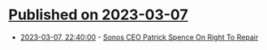 # [Published on 2023-03-07](index.md)

* [2023-03-07, 22:40:00](https://entertainment.slashdot.org/story/23/03/07/2215240/sonos-ceo-patrick-spence-on-right-to-repair?utm_source=rss1.0mainlinkanon&utm_medium=feed) - [Sonos CEO Patrick Spence On Right To Repair](https://entertainment.slashdot.org/story/23/03/07/2215240/sonos-ceo-patrick-spence-on-right-to-repair?utm_source=rss1.0mainlinkanon&utm_medium=feed)
